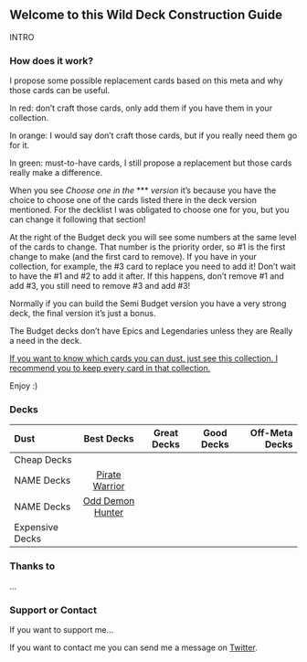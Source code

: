 ## Welcome to this Wild Deck Construction Guide

INTRO

### How does it work?

I propose some possible replacement cards based on this meta and why those cards can be useful.

In red: don’t craft those cards, only add them if you have them in your collection.

In orange: I would say don’t craft those cards, but if you really need them go for it.

In green: must-to-have cards, I still propose a replacement but those cards really make a difference.

When you see *Choose* *one* *in* *the* *** *version* it’s because you have the choice to choose one of the cards listed there in the deck version mentioned. For the decklist I was obligated to choose one for you, but you can change it following that section! 

At the right of the Budget deck you will see some numbers at the same level of the cards to change. That number is the priority order, so #1 is the first change to make (and the first card to remove). If you have in your collection, for example, the #3 card to replace you need to add it! Don’t wait to have the #1 and #2 to add it after. If this happens, don’t remove #1 and add #3, you still need to remove #3 and add #3!

Normally if you can build the Semi Budget version you have a very strong deck, the final version it’s just a bonus.

The Budget decks don’t have Epics and Legendaries unless they are Really a need in the deck.

[If you want to know which cards you can dust, just see this collection. I recommend you to keep every card in that collection.](https://www.hearthpwn.com/members/Pedro21631330/collection)

Enjoy :)

### Decks

| Dust | Best Decks | Great Decks | Good Decks | Off-Meta Decks |
| :--- | :---: | :---: | :---: | ---: |
| Cheap Decks  | | | | |
| NAME Decks  | [Pirate Warrior](html/pirate_warrior/pirate_warrior.html) | | | |
| NAME Decks  | [Odd Demon Hunter](html/odd_demon_hunter/odd_demon_hunter.html) | | | |
| Expensive Decks  | | | | |

### Thanks to

...

### Support or Contact

If you want to support me...

If you want to contact me you can send me a message on [Twitter](https://twitter.com/pedro2163hs).